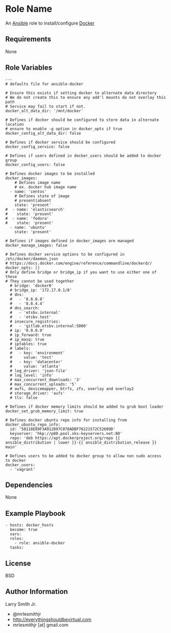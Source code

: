 Role Name
=========

An [Ansible] role to install/configure [Docker]

Requirements
------------

None

Role Variables
--------------

```
---
# defaults file for ansible-docker

# Ensure this exists if setting docker to alternate data directory
# We do not create this to ensure any add'l mounts do not overlay this path
# Service may fail to start if not.
docker_alt_data_dir: '/mnt/docker'

# Defines if docker should be configured to store data in alternate location
# ensure to enable -g option in docker_opts if true
docker_config_alt_data_dir: false

# Defines if docker service should be configured
docker_config_service: false

# Defines if users defined in docker_users should be added to docker group
docker_config_users: false

# Defines docker images to be installed
docker_images:
    # Defines image name
    # ex. docker hub image name
  - name: 'centos'
    # Defines state of image
    # present|absent
    state: 'present'
#  - name: 'elasticsearch'
#    state: 'present'
#  - name: 'fedora'
#    state: 'present'
  - name: 'ubuntu'
    state: 'present'

# Defines if images defined in docker_images are managed
docker_manage_images: false

# Defines docker service options to be configured in /etc/docker/daemon.json
# https://docs.docker.com/engine/reference/commandline/dockerd//
docker_opts: []
# Only define bridge or bridge_ip if you want to use either one of these
# They cannot be used together
  # bridge: 'docker0'
  # bridge_ip: '172.17.0.1/8'
  # dns:
  #   - '8.8.8.8'
  #   - '8.8.4.4'
  # dns_search:
  #   - 'etsbv.internal'
  #   - 'etsbv.test'
  # insecure_registries:
  #   - 'gitlab.etsbv.internal:5000'
  # ip: '0.0.0.0'
  # ip_forward: true
  # ip_masq: true
  # iptables: true
  # labels:
  #   - key: 'environment'
  #     value: 'test'
  #   - key: 'datacenter'
  #     value: 'atlanta'
  # log_driver: 'json-file'
  # log_level: 'info'
  # max_concurrent_downloads: '3'
  # max_concurrent_uploads: '5'
  # aufs, devicemapper, btrfs, zfs, overlay and overlay2
  # storage_driver: 'aufs'
  # tls: false

# Defines if docker memory limits should be added to grub boot loader
docker_set_grub_memory_limit: true

# Defines docker ubuntu repo info for installing from
docker_ubuntu_repo_info:
  id: '58118E89F3A912897C070ADBF76221572C52609D'
  keyserver: 'hkp://p80.pool.sks-keyservers.net:80'
  repo: 'deb https://apt.dockerproject.org/repo {{ ansible_distribution | lower }}-{{ ansible_distribution_release }} main'

# Defines users to be added to docker group to allow non sudo access to docker
docker_users:
  - 'vagrant'
```

Dependencies
------------

None

Example Playbook
----------------

```
- hosts: docker_hosts
  become: true
  vars:
  roles:
    - role: ansible-docker
  tasks:
```

License
-------

BSD

Author Information
------------------

Larry Smith Jr.
- @mrlesmithjr
- http://everythingshouldbevirtual.com
- mrlesmithjr [at] gmail.com

[Ansible]: <https://www.ansible.com>
[Docker]: <https://www.docker.com>
